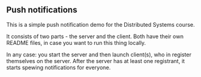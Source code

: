 ## Push notifications

This is a simple push notification demo for the Distributed Systems course.

It consists of two parts - the server and the client. Both have their own README files, in case you want to run this thing locally.

In any case: you start the server and then launch client(s), who in register themselves on the server. After the server has at least one registrant, it starts spewing notifications for everyone.

